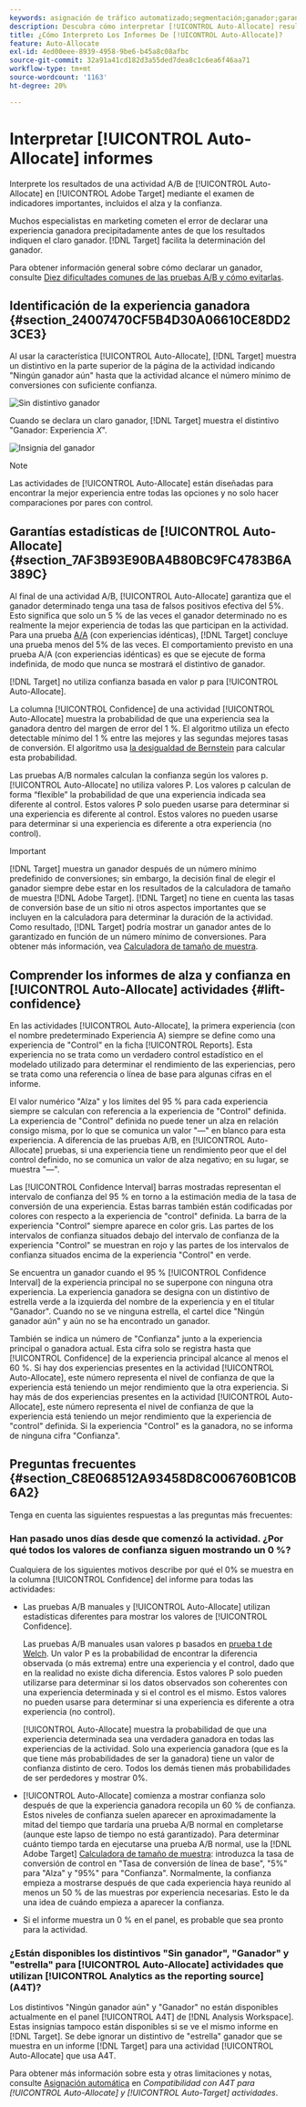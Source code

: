 ```yaml
---
keywords: asignación de tráfico automatizado;segmentación;ganador;garantía estadística;confianza;determinar ganador;alza;confianza;predeterminado;experiencia predeterminada;asignación automática;asignación automática
description: Descubra cómo interpretar [!UICONTROL Auto-Allocate] resultados de actividades A/B, centrándose en indicadores clave como el alza y la confianza.
title: ¿Cómo Interpreto Los Informes De [!UICONTROL Auto-Allocate]?
feature: Auto-Allocate
exl-id: 4ed00eee-8939-4958-9be6-b45a8c08afbc
source-git-commit: 32a91a41cd182d3a55ded7dea8c1c6ea6f46aa71
workflow-type: tm+mt
source-wordcount: '1163'
ht-degree: 20%

---
```


# Interpretar [!UICONTROL Auto-Allocate] informes

Interprete los resultados de una actividad A/B de [!UICONTROL Auto-Allocate] en [!UICONTROL Adobe Target] mediante el examen de indicadores importantes, incluidos el alza y la confianza.

Muchos especialistas en marketing cometen el error de declarar una experiencia ganadora precipitadamente antes de que los resultados indiquen el claro ganador. [!DNL Target] facilita la determinación del ganador.

Para obtener información general sobre cómo declarar un ganador, consulte [Diez dificultades comunes de las pruebas A/B y cómo evitarlas](/help/main/c-activities/t-test-ab/common-ab-testing-pitfalls.md).

## Identificación de la experiencia ganadora {#section_24007470CF5B4D30A06610CE8DD23CE3}

Al usar la característica [!UICONTROL Auto-Allocate], [!DNL Target] muestra un distintivo en la parte superior de la página de la actividad indicando &quot;Ningún ganador aún&quot; hasta que la actividad alcance el número mínimo de conversiones con suficiente confianza.

![Sin distintivo ganador](/help/main/c-activities/automated-traffic-allocation/assets/no-winner-new.png)

Cuando se declara un claro ganador, [!DNL Target] muestra el distintivo &quot;Ganador: Experiencia *X*&quot;.

![Insignia del ganador](/help/main/c-activities/automated-traffic-allocation/assets/winner-new.png)

>[!NOTE]
>
>Las actividades de [!UICONTROL Auto-Allocate] están diseñadas para encontrar la mejor experiencia entre todas las opciones y no solo hacer comparaciones por pares con control.

## Garantías estadísticas de [!UICONTROL Auto-Allocate] {#section_7AF3B93E90BA4B80BC9FC4783B6A389C}

Al final de una actividad A/B, [!UICONTROL Auto-Allocate] garantiza que el ganador determinado tenga una tasa de falsos positivos efectiva del 5%. Esto significa que solo un 5 % de las veces el ganador determinado no es realmente la mejor experiencia de todas las que participan en la actividad. Para una prueba [A/A](/help/main/c-activities/t-test-ab/aa-testing.md) (con experiencias idénticas), [!DNL Target] concluye una prueba menos del 5% de las veces. El comportamiento previsto en una prueba A/A (con experiencias idénticas) es que se ejecute de forma indefinida, de modo que nunca se mostrará el distintivo de ganador.

[!DNL Target] no utiliza confianza basada en valor p para [!UICONTROL Auto-Allocate].

La columna [!UICONTROL Confidence] de una actividad [!UICONTROL Auto-Allocate] muestra la probabilidad de que una experiencia sea la ganadora dentro del margen de error del 1 %. El algoritmo utiliza un efecto detectable mínimo del 1 % entre las mejores y las segundas mejores tasas de conversión. El algoritmo usa [la desigualdad de Bernstein](https://en.wikipedia.org/wiki/Bernstein_inequalities_%28probability_theory%29) para calcular esta probabilidad.

Las pruebas A/B normales calculan la confianza según los valores p. [!UICONTROL Auto-Allocate] no utiliza valores P. Los valores p calculan de forma “flexible” la probabilidad de que una experiencia indicada sea diferente al control. Estos valores P solo pueden usarse para determinar si una experiencia es diferente al control. Estos valores no pueden usarse para determinar si una experiencia es diferente a otra experiencia (no control).

>[!IMPORTANT]
>
>[!DNL Target] muestra un ganador después de un número mínimo predefinido de conversiones; sin embargo, la decisión final de elegir el ganador siempre debe estar en los resultados de la calculadora de tamaño de muestra [!DNL Adobe Target]. [!DNL Target] no tiene en cuenta las tasas de conversión base de un sitio ni otros aspectos importantes que se incluyen en la calculadora para determinar la duración de la actividad. Como resultado, [!DNL Target] podría mostrar un ganador antes de lo garantizado en función de un número mínimo de conversiones. Para obtener más información, vea [Calculadora de tamaño de muestra](/help/main/c-activities/t-test-ab/sample-size-determination.md#section_6B8725BD704C4AFE939EF2A6B6E834E6).

## Comprender los informes de alza y confianza en [!UICONTROL Auto-Allocate] actividades {#lift-confidence}

En las actividades [!UICONTROL Auto-Allocate], la primera experiencia (con el nombre predeterminado Experiencia A) siempre se define como una experiencia de &quot;Control&quot; en la ficha [!UICONTROL Reports]. Esta experiencia no se trata como un verdadero control estadístico en el modelado utilizado para determinar el rendimiento de las experiencias, pero se trata como una referencia o línea de base para algunas cifras en el informe.

El valor numérico &quot;Alza&quot; y los límites del 95 % para cada experiencia siempre se calculan con referencia a la experiencia de &quot;Control&quot; definida. La experiencia de &quot;Control&quot; definida no puede tener un alza en relación consigo misma, por lo que se comunica un valor &quot;—&quot; en blanco para esta experiencia. A diferencia de las pruebas A/B, en [!UICONTROL Auto-Allocate] pruebas, si una experiencia tiene un rendimiento peor que el del control definido, no se comunica un valor de alza negativo; en su lugar, se muestra &quot;—&quot;.

Las [!UICONTROL Confidence Interval] barras mostradas representan el intervalo de confianza del 95 % en torno a la estimación media de la tasa de conversión de una experiencia. Estas barras también están codificadas por colores con respecto a la experiencia de &quot;control&quot; definida. La barra de la experiencia &quot;Control&quot; siempre aparece en color gris. Las partes de los intervalos de confianza situados debajo del intervalo de confianza de la experiencia &quot;Control&quot; se muestran en rojo y las partes de los intervalos de confianza situados encima de la experiencia &quot;Control&quot; en verde.

Se encuentra un ganador cuando el 95 % [!UICONTROL Confidence Interval] de la experiencia principal no se superpone con ninguna otra experiencia. La experiencia ganadora se designa con un distintivo de estrella verde a la izquierda del nombre de la experiencia y en el titular &quot;Ganador&quot;. Cuando no se ve ninguna estrella, el cartel dice &quot;Ningún ganador aún&quot; y aún no se ha encontrado un ganador.

También se indica un número de &quot;Confianza&quot; junto a la experiencia principal o ganadora actual. Esta cifra solo se registra hasta que [!UICONTROL Confidence] de la experiencia principal alcance al menos el 60 %. Si hay dos experiencias presentes en la actividad [!UICONTROL Auto-Allocate], este número representa el nivel de confianza de que la experiencia está teniendo un mejor rendimiento que la otra experiencia. Si hay más de dos experiencias presentes en la actividad [!UICONTROL Auto-Allocate], este número representa el nivel de confianza de que la experiencia está teniendo un mejor rendimiento que la experiencia de &quot;control&quot; definida. Si la experiencia &quot;Control&quot; es la ganadora, no se informa de ninguna cifra &quot;Confianza&quot;.

## Preguntas frecuentes {#section_C8E068512A93458D8C006760B1C0B6A2}

Tenga en cuenta las siguientes respuestas a las preguntas más frecuentes:

### Han pasado unos días desde que comenzó la actividad. ¿Por qué todos los valores de confianza siguen mostrando un 0 %?

Cualquiera de los siguientes motivos describe por qué el 0% se muestra en la columna [!UICONTROL Confidence] del informe para todas las actividades:

* Las pruebas A/B manuales y [!UICONTROL Auto-Allocate] utilizan estadísticas diferentes para mostrar los valores de [!UICONTROL Confidence].

  Las pruebas A/B manuales usan valores p basados en [prueba t de Welch](https://en.wikipedia.org/wiki/Welch%27s_t-test). Un valor P es la probabilidad de encontrar la diferencia observada (o más extrema) entre una experiencia y el control, dado que en la realidad no existe dicha diferencia. Estos valores P solo pueden utilizarse para determinar si los datos observados son coherentes con una experiencia determinada y si el control es el mismo. Estos valores no pueden usarse para determinar si una experiencia es diferente a otra experiencia (no control).

  [!UICONTROL Auto-Allocate] muestra la probabilidad de que una experiencia determinada sea una verdadera ganadora en todas las experiencias de la actividad. Solo una experiencia ganadora (que es la que tiene más probabilidades de ser la ganadora) tiene un valor de confianza distinto de cero. Todos los demás tienen más probabilidades de ser perdedores y mostrar 0%.

* [!UICONTROL Auto-Allocate] comienza a mostrar confianza solo después de que la experiencia ganadora recopila un 60 % de confianza. Estos niveles de confianza suelen aparecer en aproximadamente la mitad del tiempo que tardaría una prueba A/B normal en completarse (aunque este lapso de tiempo no está garantizado). Para determinar cuánto tiempo tarda en ejecutarse una prueba A/B normal, use la [!DNL Adobe Target] [Calculadora de tamaño de muestra](/help/main/c-activities/t-test-ab/sample-size-determination.md#section_6B8725BD704C4AFE939EF2A6B6E834E6): introduzca la tasa de conversión de control en &quot;Tasa de conversión de línea de base&quot;, &quot;5%&quot; para &quot;Alza&quot; y &quot;95%&quot; para &quot;Confianza&quot;. Normalmente, la confianza empieza a mostrarse después de que cada experiencia haya reunido al menos un 50 % de las muestras por experiencia necesarias. Esto le da una idea de cuándo empieza a aparecer la confianza.

* Si el informe muestra un 0 % en el panel, es probable que sea pronto para la actividad.

### ¿Están disponibles los distintivos &quot;Sin ganador&quot;, &quot;Ganador&quot; y &quot;estrella&quot; para [!UICONTROL Auto-Allocate] actividades que utilizan [!UICONTROL Analytics as the reporting source] (A4T)?

Los distintivos &quot;Ningún ganador aún&quot; y &quot;Ganador&quot; no están disponibles actualmente en el panel [!UICONTROL A4T] de [!DNL Analysis Workspace]. Estas insignias tampoco están disponibles si se ve el mismo informe en [!DNL Target]. Se debe ignorar un distintivo de &quot;estrella&quot; ganador que se muestra en un informe [!DNL Target] para una actividad [!UICONTROL Auto-Allocate] que usa A4T.

Para obtener más información sobre esta y otras limitaciones y notas, consulte [Asignación automática](/help/main/c-integrating-target-with-mac/a4t/a4t-at-aa.md#aa) en *Compatibilidad con A4T para [!UICONTROL Auto-Allocate] y [!UICONTROL Auto-Target] actividades*.
